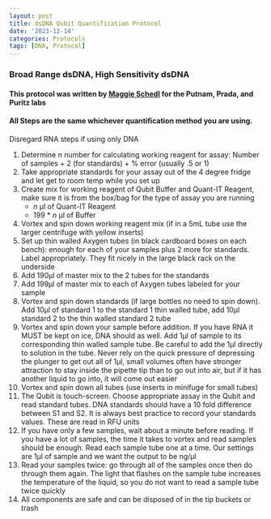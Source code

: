 ```yaml
---
layout: post
title: dsDNA Qubit Quantification Protocol
date: '2023-12-14'
categories: Protocols
tags: [DNA, Protocol]
---
```


### Broad Range dsDNA, High Sensitivity dsDNA

#### This protocol was written by [Maggie Schedl](https://meschedl.github.io/MESPutnam_Open_Lab_Notebook/Qubit-Protocol/) for the Putnam, Prada, and Puritz labs

#### All Steps are the same whichever quantification method you are using.

Disregard RNA steps if using only DNA

1. Determine _n_ number for calculating working reagent for assay: Number of samples + 2 (for standards) + % error (usually .5 or 1)
2. Take appropriate standards for your assay out of the 4 degree fridge and let get to room temp while you set up
3. Create mix for working reagent of Qubit Buffer and Quant-IT Reagent, make sure it is from the box/bag for the type of assay you are running
    - _n_ μl of Quant-IT Reagent
    - 199 * _n_ μl of Buffer
4. Vortex and spin down working reagent mix (if in a 5mL tube use the larger centrifuge with yellow inserts)
5. Set up thin walled Axygen tubes (in black cardboard boxes on each bench): enough for each of your samples plus 2 more for standards. Label appropriately. They fit nicely in the large black rack on the underside
6. Add 190μl of master mix to the 2 tubes for the standards
7. Add 199μl of master mix to each of Axygen tubes labeled for your sample
8. Vortex and spin down standards (if large bottles no need to spin down). Add 10µl of standard 1 to the standard 1 thin walled tube, add 10µl standard 2 to the thin walled standard 2 tube
9. Vortex and spin down your sample before addition. If you have RNA it MUST be kept on ice, DNA should as well. Add 1μl of sample to its corresponding thin walled sample tube. Be careful to add the 1μl directly to solution in the tube. Never rely on the quick pressure of depressing the plunger to get out all of 1μl, small volumes often have stronger attraction to stay inside the pipette tip than to go out into air, but if it has another liquid to go into, it will come out easier
10. Vortex and spin down all tubes (use inserts in minifuge for small tubes)
11. The Qubit is touch-screen. Choose appropriate assay in the Qubit and read standard tubes. DNA standards should have a 10 fold difference between S1 and S2. It is always best practice to record your standards values. These are read in RFU units
12. If you have only a few samples, wait about a minute before reading. If you have a lot of samples, the time it takes to vortex and read samples should be enough. Read each sample tube one at a time. Our settings are 1μl of sample and we want the output to be ng/μl
13. Read your samples twice: go through all of the samples once then do through them again. The light that flashes on the sample tube increases the temperature of the liquid, so you do not want to read a sample tube twice quickly
14. All components are safe and can be disposed of in the tip buckets or trash
